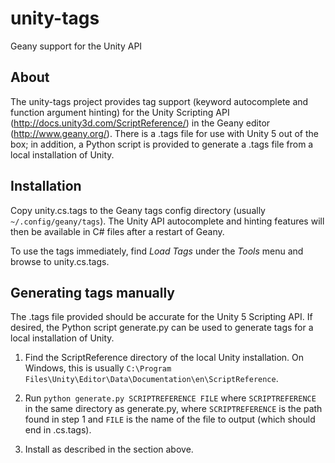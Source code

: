 unity-tags
==========

Geany support for the Unity API


About
-----

The unity-tags project provides tag support (keyword autocomplete and function 
argument hinting) for the Unity Scripting API 
(<http://docs.unity3d.com/ScriptReference/>) in the Geany editor 
(<http://www.geany.org/>). There is a .tags file for use with Unity 5 out of 
the box; in addition, a Python script is provided to generate a .tags file from 
a local installation of Unity.


Installation
------------

Copy unity.cs.tags to the Geany tags config directory (usually 
`~/.config/geany/tags`). The Unity API autocomplete and hinting features will 
then be available in C# files after a restart of Geany.

To use the tags immediately, find *Load Tags* under the *Tools* menu and browse 
to unity.cs.tags.


Generating tags manually
------------------------

The .tags file provided should be accurate for the Unity 5 Scripting API. If 
desired, the Python script generate.py can be used to generate tags for a local 
installation of Unity.

1.  Find the ScriptReference directory of the local Unity installation. On 
    Windows, this is usually `C:\Program 
    Files\Unity\Editor\Data\Documentation\en\ScriptReference`.

2.  Run `python generate.py SCRIPTREFERENCE FILE` where `SCRIPTREFERENCE` in 
    the same directory as generate.py, where `SCRIPTREFERENCE` is the path 
    found in step 1 and `FILE` is the name of the file to output (which should 
    end in .cs.tags).

3.  Install as described in the section above.
